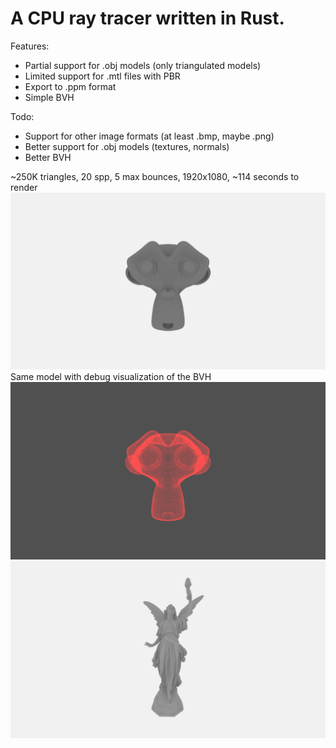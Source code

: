 # A CPU ray tracer written in Rust.

Features:
- Partial support for .obj models (only triangulated models)
- Limited support for .mtl files with PBR
- Export to .ppm format
- Simple BVH

Todo:
- Support for other image formats (at least .bmp, maybe .png)
- Better support for .obj models (textures, normals)
- Better BVH

~250K triangles, 20 spp, 5 max bounces, 1920x1080, ~114 seconds to render
![](suzanne_250k.png)
Same model with debug visualization of the BVH
![](suzanne_250k_debug.png)
![](lucy.png)
